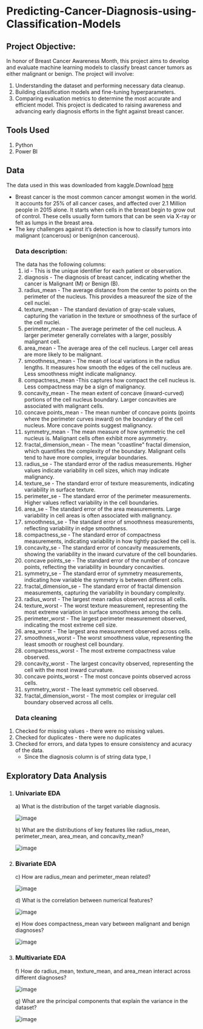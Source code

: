 # Predicting-Cancer-Diagnosis-using-Classification-Models
## Project Objective:
In honor of Breast Cancer Awareness Month, this project aims to develop and evaluate machine learning models to classify breast cancer tumors as either malignant or benign. The project will involve:
1. Understanding the dataset and performing necessary data cleanup.
2. Building classification models and fine-tuning hyperparameters.
3. Comparing evaluation metrics to determine the most accurate and efficient model.
This project is dedicated to raising awareness and advancing early diagnosis efforts in the fight against breast cancer.
## Tools Used
1. Python
2. Power BI
## Data 
The data used in this was downloaded from kaggle.Download [here](https://www.kaggle.com/datasets/yasserh/breast-cancer-dataset)
- Breast cancer is the most common cancer amongst women in the world. It accounts for 25% of all cancer cases, and affected over 2.1 Million people in 2015 alone. It starts
  when cells in the breast begin to grow out of control. These cells usually form tumors that can be seen via X-ray or felt as lumps in the breast area.
- The key challenges against it’s detection is how to classify tumors into malignant (cancerous) or benign(non cancerous).
  ### Data description:
  The data has the following columns:
  1. id - This is the unique identifier for each patient or observation.
  2. diagnosis - The diagnosis of breast cancer, indicating whether the cancer is Malignant (M) or Benign (B).
  3. radius_mean - The average distance from the center to points on the perimeter of the nucleus. This provides a measureof     the size of the cell nuclei.
  4. texture_mean - The standard deviation of gray-scale values, capturing the variation in the texture or smoothness of the     surface of the cell nuclei.
  5. perimeter_mean - The average perimeter of the cell nucleus. A larger perimeter generally correlates with a larger,           possibly malignant cell.
  6. area_mean - The average area of the cell nucleus. Larger cell areas are more likely to be malignant.
  7. smoothness_mean - The mean of local variations in the radius lengths. It measures how smooth the edges of the cell           nucleus are. Less smoothness might indicate malignancy.
  8. compactness_mean -This captures how compact the cell nucleus is. Less compactness may be a sign of malignancy.
  9. concavity_mean - The mean extent of concave (inward-curved) portions of the cell nucleus boundary. Larger concavities        are associated with malignant cells.
  10. concave points_mean - The mean number of concave points (points where the perimeter curves inward) on the boundary of        the cell nucleus. More concave points suggest malignancy.
  11. symmetry_mean - The mean measure of how symmetric the cell nucleus is. Malignant cells often exhibit more asymmetry.
  12. fractal_dimension_mean - The mean "coastline" fractal dimension, which quantifies the complexity of the boundary.            Malignant cells tend to have more complex, irregular boundaries.
  13. radius_se - The standard error of the radius measurements. Higher values indicate variability in cell sizes, which may       indicate malignancy.
  14. texture_se - The standard error of texture measurements, indicating variability in surface texture.
  15. perimeter_se - The standard error of the perimeter measurements. Higher values reflect variability in the cell               boundaries.
  16. area_se - The standard error of the area measurements. Large variability in cell areas is often associated with              malignancy.
  17. smoothness_se - The standard error of smoothness measurements, reflecting variability in edge smoothness.
  18. compactness_se - The standard error of compactness measurements, indicating variability in how tightly packed the cell       is.
  19. concavity_se - The standard error of concavity measurements, showing the variability in the inward curvature of the          cell boundaries.
  20. concave points_se - The standard error of the number of concave points, reflecting the variability in boundary               concavities.
  21. symmetry_se - The standard error of symmetry measurements, indicating how variable the symmetry is between different         cells.
  22. fractal_dimension_se - The standard error of fractal dimension measurements, capturing the variability in boundary           complexity.
  23. radius_worst - The largest mean radius observed across all cells.
  24. texture_worst - The worst texture measurement, representing the most extreme variation in surface smoothness among the       cells.
  25. perimeter_worst - The largest perimeter measurement observed, indicating the most extreme cell size.
  26. area_worst - The largest area measurement observed across cells.
  27. smoothness_worst - The worst smoothness value, representing the least smooth or roughest cell boundary.
  28. compactness_worst - The most extreme compactness value observed.
  29. concavity_worst - The largest concavity observed, representing the cell with the most inward curvature.
  30. concave points_worst - The most concave points observed across cells.
  31. symmetry_worst - The least symmetric cell observed.
  32. fractal_dimension_worst - The most complex or irregular cell boundary observed across all cells.
  ### Data cleaning
1. Checked for missing values - there were no missing values.
2. Checked for duplicates - there were no duplicates
3. Checked for errors, and data types to ensure consistency and acuracy of the data.
   - Since the diagnosis column is of string data type, I 
   
 ## Exploratory Data Analysis
 1. ### Univariate EDA
    a) What is the distribution of the target variable diagnosis.
    
    ![image](https://github.com/user-attachments/assets/daee4189-7c9f-49e6-8257-142a4ebda551)

    b) What are the distributions of key features like radius_mean, perimeter_mean, area_mean, and                                  concavity_mean?

    ![image](https://github.com/user-attachments/assets/53fb99ea-8c87-4a53-8eac-77f6db766272)

  2. ### Bivariate EDA
     c) How are radius_mean and perimeter_mean related?

     ![image](https://github.com/user-attachments/assets/549861d6-c71c-4090-bf10-d7fabe8d11a6)

     d) What is the correlation between numerical features?

     ![image](https://github.com/user-attachments/assets/b6e51be0-ab14-4bdb-ae52-9e83d789cb6f)

     e) How does compactness_mean vary between malignant and benign diagnoses?

     ![image](https://github.com/user-attachments/assets/f95e1795-35b1-4589-bb7c-dc555340a6dc)
     
  3. ### Multivariate EDA
     f) How do radius_mean, texture_mean, and area_mean interact across different diagnoses?

     ![image](https://github.com/user-attachments/assets/197a5c75-430b-4640-a7e3-f86ad73a4214)

     g) What are the principal components that explain the variance in the dataset?

     ![image](https://github.com/user-attachments/assets/85c6aeca-edf4-4330-bf20-2df174655239)








    


